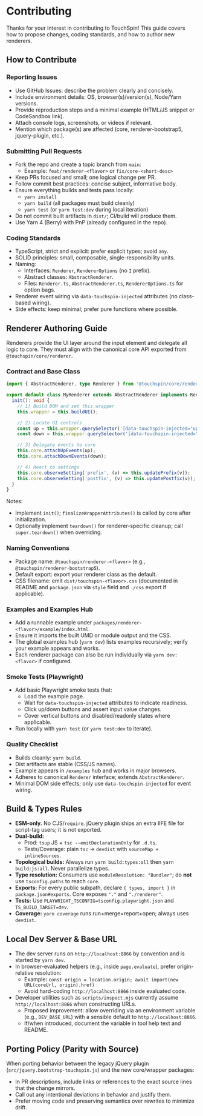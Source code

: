 # Contributing

Thanks for your interest in contributing to TouchSpin! This guide covers how to propose changes, coding standards, and how to author new renderers.

## How to Contribute

### Reporting Issues
- Use GitHub Issues: describe the problem clearly and concisely.
- Include environment details: OS, browser(s)/version(s), Node/Yarn versions.
- Provide reproduction steps and a minimal example (HTML/JS snippet or CodeSandbox link).
- Attach console logs, screenshots, or videos if relevant.
- Mention which package(s) are affected (core, renderer-bootstrap5, jquery-plugin, etc.).

### Submitting Pull Requests
- Fork the repo and create a topic branch from `main`:
  - Example: `feat/renderer-<flavor>` or `fix/core-<short-desc>`
- Keep PRs focused and small; one logical change per PR.
- Follow commit best practices: concise subject, informative body.
- Ensure everything builds and tests pass locally:
  - `yarn install`
  - `yarn build` (all packages must build cleanly)
  - `yarn test` (or `yarn test:dev` during local iteration)
- Do not commit built artifacts in `dist/`; CI/build will produce them.
- Use Yarn 4 (Berry) with PnP (already configured in the repo).

### Coding Standards
- TypeScript, strict and explicit: prefer explicit types; avoid `any`.
- SOLID principles: small, composable, single-responsibility units.
- Naming:
  - Interfaces: `Renderer`, `RendererOptions` (no `I` prefix).
  - Abstract classes: `AbstractRenderer`.
  - Files: `Renderer.ts`, `AbstractRenderer.ts`, `RendererOptions.ts` for option bags.
- Renderer event wiring via `data-touchspin-injected` attributes (no class-based wiring).
- Side effects: keep minimal; prefer pure functions where possible.

## Renderer Authoring Guide

Renderers provide the UI layer around the input element and delegate all logic to core. They must align with the canonical core API exported from `@touchspin/core/renderer`.

### Contract and Base Class

```ts
import { AbstractRenderer, type Renderer } from '@touchspin/core/renderer';

export default class MyRenderer extends AbstractRenderer implements Renderer {
  init(): void {
    // 1) Build DOM and set this.wrapper
    this.wrapper = this.buildUI();

    // 2) Locate UI controls
    const up = this.wrapper.querySelector('[data-touchspin-injected="up"]') as HTMLElement | null;
    const down = this.wrapper.querySelector('[data-touchspin-injected="down"]') as HTMLElement | null;

    // 3) Delegate events to core
    this.core.attachUpEvents(up);
    this.core.attachDownEvents(down);

    // 4) React to settings
    this.core.observeSetting('prefix', (v) => this.updatePrefix(v));
    this.core.observeSetting('postfix', (v) => this.updatePostfix(v));
  }
}
```

Notes:
- Implement `init()`; `finalizeWrapperAttributes()` is called by core after initialization.
- Optionally implement `teardown()` for renderer-specific cleanup; call `super.teardown()` when overriding.

### Naming Conventions
- Package name: `@touchspin/renderer-<flavor>` (e.g., `@touchspin/renderer-bootstrap5`).
- Default export: export your renderer class as the default.
- CSS filename: emit `dist/touchspin-<flavor>.css` (documented in README and `package.json` via `style` field and `./css` export if applicable).

### Examples and Examples Hub
- Add a runnable example under `packages/renderer-<flavor>/example/index.html`.
- Ensure it imports the built UMD or module output and the CSS.
- The global examples hub (`yarn dev`) lists examples recursively; verify your example appears and works.
- Each renderer package can also be run individually via `yarn dev:<flavor>` if configured.

### Smoke Tests (Playwright)
- Add basic Playwright smoke tests that:
  - Load the example page.
  - Wait for `data-touchspin-injected` attributes to indicate readiness.
  - Click up/down buttons and assert input value changes.
  - Cover vertical buttons and disabled/readonly states where applicable.
- Run locally with `yarn test` (or `yarn test:dev` to iterate).

### Quality Checklist
- Builds cleanly: `yarn build`.
- Dist artifacts are stable (CSS/JS names).
- Example appears in `/examples` hub and works in major browsers.
- Adheres to canonical `Renderer` interface; extends `AbstractRenderer`.
- Minimal DOM side effects; only use `data-touchspin-injected` for event wiring.

## Build & Types Rules

- **ESM-only.** No CJS/`require`. jQuery plugin ships an extra IIFE file for script-tag users; it is not exported.
- **Dual-build:**
  - Prod: `tsup` JS + `tsc --emitDeclarationOnly` for `.d.ts`.
  - Tests/Coverage: plain `tsc` → `devdist` with `sourceMap + inlineSources`.
- **Topological builds:** Always run `yarn build:types:all` then `yarn build:js:all`. Never parallelize types.
- **Type resolution:** Consumers use `moduleResolution: "Bundler"`; do **not** use `tsconfig.paths` to reach `core`.
- **Exports:** For every public subpath, declare `{ types, import }` in `package.json#exports`. Core exposes `"."` and `"./renderer"`.
- **Tests:** Use `PLAYWRIGHT_TSCONFIG=tsconfig.playwright.json` and `TS_BUILD_TARGET=dev`.
- **Coverage:** `yarn coverage` runs run+merge+report+open; always uses `devdist`.

## Local Dev Server & Base URL

- The dev server runs on `http://localhost:8866` by convention and is started by `yarn dev`.
- In browser-evaluated helpers (e.g., inside `page.evaluate`), prefer origin-relative resolution:
  - Example: `const origin = location.origin; await import(new URL(coreUrl, origin).href)`
  - Avoid hard-coding `http://localhost:8866` inside evaluated code.
- Developer utilities such as `scripts/inspect.mjs` currently assume `http://localhost:8866` when constructing URLs.
  - Proposed improvement: allow overriding via an environment variable (e.g., `DEV_BASE_URL`) with a sensible default to `http://localhost:8866`.
  - If/when introduced, document the variable in tool help text and README.

## Porting Policy (Parity with Source)

When porting behavior between the legacy jQuery plugin (`src/jquery.bootstrap-touchspin.js`) and the new core/wrapper packages:
- In PR descriptions, include links or references to the exact source lines that the change mirrors.
- Call out any intentional deviations in behavior and justify them.
- Prefer moving code and preserving semantics over rewrites to minimize drift.
